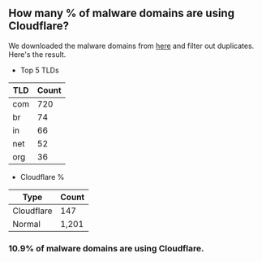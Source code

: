 ## How many % of malware domains are using Cloudflare?


We downloaded the malware domains from [here](https://urlhaus.abuse.ch) and filter out duplicates.
Here's the result.


[//]: # (start replacement)


- Top 5 TLDs

| TLD | Count |
| --- | --- |
| com | 720 |
| br | 74 |
| in | 66 |
| net | 52 |
| org | 36 |


- Cloudflare %

| Type | Count |
| --- | --- |
| Cloudflare | 147 |
| Normal | 1,201 |


### 10.9% of malware domains are using Cloudflare.